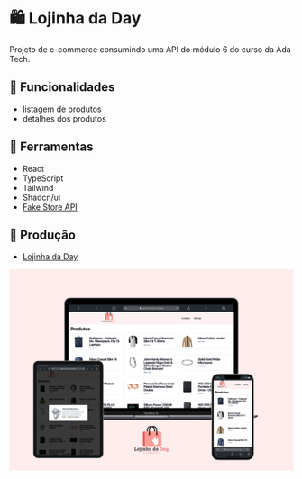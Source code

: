 # 🛍 Lojinha da Day

Projeto de e-commerce consumindo uma API do módulo 6 do curso da Ada Tech.

## 📌 Funcionalidades

- listagem de produtos
- detalhes dos produtos

## 🔧 Ferramentas

- React
- TypeScript
- Tailwind
- Shadcn/ui
- [Fake Store API](https://fakestoreapi.com/)

## 🚀 Produção

- [Lojinha da Day](https://lojinha-da-day.vercel.app/)

![Preview](public/e-commerce.png)
